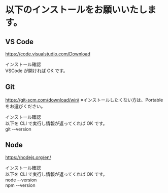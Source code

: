 # **以下のインストールをお願いいたします。**

## VS Code

https://code.visualstudio.com/Download

インストール確認\
VSCode が開ければ OK です。

## Git

https://git-scm.com/download/win\
※インストールしたくない方は、Portable をお選びください。

インストール確認\
以下を CLI で実行し情報が返ってくれば OK です。\
git --version

## Node

https://nodejs.org/en/

インストール確認\
以下を CLI で実行し情報が返ってくれば OK です。\
node --version\
npm --version
